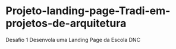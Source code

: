 # Projeto-landing-page-Tradi-em-projetos-de-arquitetura
Desafio 1 Desenvola uma Landing Page da Escola DNC
